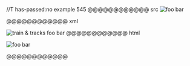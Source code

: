 //T has-passed:no
example 545
@@@@@@@@@@@@ src
![foo *bar*][foobar]

[FOOBAR]: train.jpg "train & tracks"
@@@@@@@@@@@@ xml
<?xml version="1.0" encoding="UTF-8"?>
<!DOCTYPE document SYSTEM "CommonMark.dtd">
<document xmlns="http://commonmark.org/xml/1.0">
  <paragraph>
    <image destination="train.jpg" title="train &amp; tracks">
      <text>foo </text>
      <emph>
        <text>bar</text>
      </emph>
    </image>
  </paragraph>
</document>
@@@@@@@@@@@@ html
<p><img src="train.jpg" alt="foo bar" title="train &amp; tracks" /></p>
@@@@@@@@@@@@
